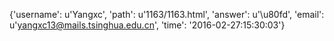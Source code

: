 {'username': u'Yangxc', 'path': u'1163/1163.html', 'answer': u'\u80fd', 'email': u'yangxc13@mails.tsinghua.edu.cn', 'time': '2016-02-27:15:30:03'}